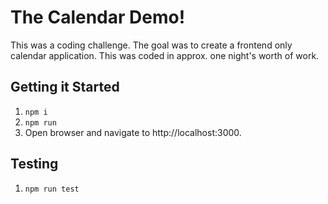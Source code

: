 # The Calendar Demo!
This was a coding challenge. The goal was to create a frontend only calendar application. This was coded in approx. one night's worth of work. 

## Getting it Started
1. ```npm i```
1. ```npm run```
2. Open browser and navigate to http://localhost:3000.

## Testing
1. ```npm run test```
